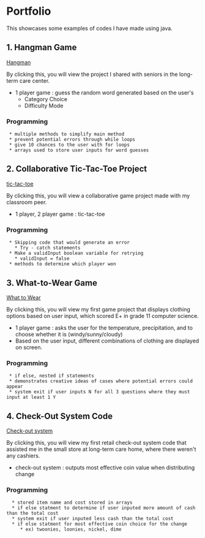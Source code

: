 # Portfolio
This showcases some examples of codes I have made using java.

## 1. Hangman Game
[Hangman](https://github.com/Diana1113j/Portfolio/blob/main/Hangman.java)

By clicking this, you will view the project I shared with seniors in the long-term care center.
 * 1 player game : guess the random word generated based on the user's
    * Category Choice
    * Difficulty Mode 
### Programming
     * multiple methods to simplify main method 
     * prevent potential errors through while loops
     * give 10 chances to the user with for loops
     * arrays used to store user inputs for word guesses
     
## 2. Collaborative Tic-Tac-Toe Project
[tic-tac-toe](https://github.com/Diana1113j/Portfolio/blob/main/Tictactoe.java)

By clicking this, you will view a collaborative game project made with my classroom peer. 

* 1 player, 2 player game : tic-tac-toe 

### Programming 
     * Skipping code that would generate an error
       * Try - catch statements 
     * Make a validInput boolean variable for retrying 
       * validInput = false 
     * methods to determine which player won 
 
 
## 3. What-to-Wear Game
[What to Wear](https://github.com/Diana1113j/Portfolio/blob/main/WhattoWear.java)

By clicking this, you will view my first game project that displays clothing options based on user input, which scored E+ in grade 11 computer science. 
* 1 player game : asks the user for the temperature, precipitation, and to choose whether it is (windy/sunny/cloudy)
* Based on the user input, different combinations of clothing are displayed on screen. 

### Programming 
     * if else, nested if statements 
     * demonstrates creative ideas of cases where potential errors could appear
     * system exit if user inputs N for all 3 questions where they must input at least 1 Y
   

## 4. Check-Out System Code 
[Check-out system](https://github.com/Diana1113j/Portfolio/blob/main/checkout.java)

By clicking this, you will view my first retail check-out system code that assisted me in the small store at long-term care home, where there weren't any cashiers. 

* check-out system : outputs most effective coin value when distributing change

### Programming
      * stored item name and cost stored in arrays
      * if else statment to determine if user inputed more amount of cash than the total cost
      * system exit if user inputed less cash than the total cost 
      * if else statment for most effective coin choice for the change
         * ex) twoonies, loonies, nickel, dime


 
